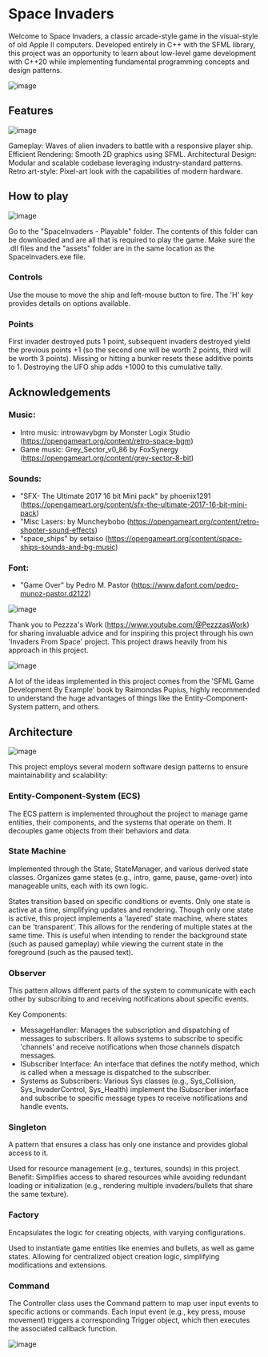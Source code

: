 # Space Invaders
Welcome to Space Invaders, a classic arcade-style game in the visual-style of old Apple II computers. Developed entirely in C++ with the SFML library, this project was an opportunity to learn about low-level game development with C++20 while implementing fundamental programming concepts and design patterns.

![image](https://github.com/user-attachments/assets/55e64e6a-205a-42b3-b3e7-a6d5cabdb3c3)

## Features
![image](https://github.com/user-attachments/assets/ea3d5e55-9df1-4e8e-a3d6-8dafbf797e41)

Gameplay: Waves of alien invaders to battle with a responsive player ship.
Efficient Rendering: Smooth 2D graphics using SFML.
Architectural Design: Modular and scalable codebase leveraging industry-standard patterns.
Retro art-style: Pixel-art look with the capabilities of modern hardware.

## How to play
![image](https://github.com/user-attachments/assets/72d08b47-153a-4e43-b797-26d79b38843c)

Go to the "SpaceInvaders - Playable" folder. The contents of this folder can be downloaded and are all that is required to play the game. Make sure the .dll files and the "assets" folder are in the same location as the SpaceInvaders.exe file.
### Controls
Use the mouse to move the ship and left-mouse button to fire. The 'H' key provides details on options available.
### Points
First invader destroyed puts 1 point, subsequent invaders destroyed yield the previous points +1 (so the second one will be worth 2 points, third will be worth 3 points). Missing or hitting a bunker resets these additive points to 1. Destroying the UFO ship adds +1000 to this cumulative tally.

## Acknowledgements
### Music:
- Intro music: introwavybgm by Monster Logix Studio (https://opengameart.org/content/retro-space-bgm)
- Game music: Grey_Sector_v0_86 by FoxSynergy (https://opengameart.org/content/grey-sector-8-bit)
### Sounds:
- "SFX- The Ultimate 2017 16 bit Mini pack" by phoenix1291 (https://opengameart.org/content/sfx-the-ultimate-2017-16-bit-mini-pack)
- "Misc Lasers: by Muncheybobo (https://opengameart.org/content/retro-shooter-sound-effects)
- "space_ships" by setaiso (https://opengameart.org/content/space-ships-sounds-and-bg-music)
### Font:
- "Game Over" by Pedro M. Pastor (https://www.dafont.com/pedro-munoz-pastor.d2122)

![image](https://github.com/user-attachments/assets/a5d202a3-d8f0-49a0-a41a-f393b90d1f65)

Thank you to Pezzza's Work (https://www.youtube.com/@PezzzasWork) for sharing invaluable advice and for inspiring this project through his own 'Invaders From Space' project. This project draws heavily from his approach in this project.

![image](https://github.com/user-attachments/assets/819186db-8b41-4b13-adb6-653af70133c9)

A lot of the ideas implemented in this project comes from the 'SFML Game Development By Example' book by Raimondas Pupius, highly recommended to understand the huge advantages of things like the Entity-Component-System pattern, and others.

## Architecture
![image](https://github.com/user-attachments/assets/33db61b2-b909-4701-816a-c5b26bd38b9a)

This project employs several modern software design patterns to ensure maintainability and scalability:

### Entity-Component-System (ECS)
The ECS pattern is implemented throughout the project to manage game entities, their components, and the systems that operate on them. It decouples game objects from their behaviors and data.

### State Machine
Implemented through the State, StateManager, and various derived state classes. Organizes game states (e.g., intro, game, pause, game-over) into manageable units, each with its own logic.

States transition based on specific conditions or events.
Only one state is active at a time, simplifying updates and rendering.
Though only one state is active, this project implements a 'layered' state machine, where states can be 'transparent'. This allows for the rendering of multiple states at the same time. This is useful when intending to render the background state (such as paused gameplay) while viewing the current state in the foreground (such as the paused text).

### Observer
This pattern allows different parts of the system to communicate with each other by subscribing to and receiving notifications about specific events.

Key Components:
- MessageHandler: Manages the subscription and dispatching of messages to subscribers. It allows systems to subscribe to specific 'channels' and receive notifications when those channels dispatch messages.
- ISubscriber Interface: An interface that defines the notify method, which is called when a message is dispatched to the subscriber.
- Systems as Subscribers: Various Sys classes (e.g., Sys_Collision, Sys_InvaderControl, Sys_Health) implement the ISubscriber interface and subscribe to specific message types to receive notifications and handle events.

### Singleton
A pattern that ensures a class has only one instance and provides global access to it.

Used for resource management (e.g., textures, sounds) in this project.
Benefit: Simplifies access to shared resources while avoiding redundant loading or initialization (e.g., rendering multiple invaders/bullets that share the same texture).

### Factory
Encapsulates the logic for creating objects, with varying configurations.

Used to instantiate game entities like enemies and bullets, as well as game states. Allowing for centralized object creation logic, simplifying modifications and extensions.

### Command
The Controller class uses the Command pattern to map user input events to specific actions or commands. Each input event (e.g., key press, mouse movement) triggers a corresponding Trigger object, which then executes the associated callback function.

![image](https://github.com/user-attachments/assets/6f229755-bdb8-457a-b57a-42687be96a47)

